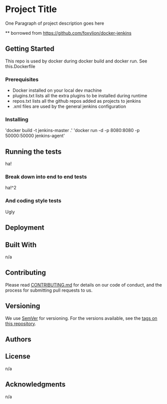 # Project Title 

One Paragraph of project description goes here

** borrowed from https://github.com/foxylion/docker-jenkins

## Getting Started

This repo is used by docker during docker build and docker run.  See this.Dockerfile 

### Prerequisites

* Docker installed on your local dev machine
* plugins.txt lists all the extra plugins to be installed during runtime
* repos.txt lists all the github repos added as projects to jenkins
* .xml files are used by the general jenkins configuration

### Installing

'docker build -t jenkins-master .'
'docker run -d -p 8080:8080 -p 50000:50000 jenkins-agent'

## Running the tests

ha!

### Break down into end to end tests

ha!^2

### And coding style tests

Ugly

## Deployment



## Built With

n/a

## Contributing

Please read [CONTRIBUTING.md](https://gist.github.com/PurpleBooth/b24679402957c63ec426) for details on our code of conduct, and the process for submitting pull requests to us.

## Versioning

We use [SemVer](http://semver.org/) for versioning. For the versions available, see the [tags on this repository](https://github.com/your/project/tags). 

## Authors


## License

n/a

## Acknowledgments

n/a
